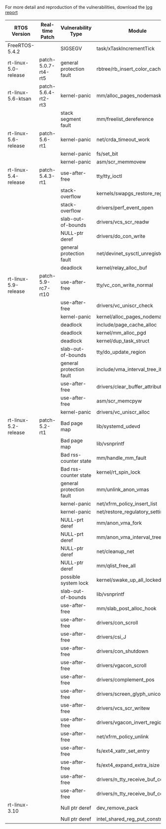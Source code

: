 For more detail and reproduction of the vulnerabilities, download the [log report](https://github.com/Rtkaller/Rtkaller/tree/main/docs/crashes)

| RTOS Version         | Real-time Patch     | Vulnerability Type       | Module                                  | Rtkaller | Syzkaller | Pervious Unknown |
|----------------------|---------------------|--------------------------|-----------------------------------------|----------|-----------|------------------|
| FreeRTOS-5.4.2       |                     | SIGSEGV                  | task/xTaskIncrementTick                 | ✓        |           | ✓                |
| rt-linux-5.0-release | patch-5.0.7-rt4-rt5 | general protection fault | rbtree/rb\_insert\_color\_cached        | ✓        |           | ✓                |
| rt-linux-5.6-ktsan   | patch-5.6.4-rt2-rt3 | kernel-panic             | mm/alloc\_pages\_nodemask               | ✓        | ✓         |                  |
|                      |                     | stack segment fault      | mm/freelist\_dereference                | ✓        |           | ✓                |
| rt-linux-5.6-release | patch-5.6-rt1       | kernel-panic             | net/crda\_timeout\_work                 | ✓        |           | ✓                |
|                      |                     | kernel-panic             | fs/set\_bit                             | ✓        | ✓         |                  |
|                      |                     | kernel-panic             | asm/scr\_memmovew                       | ✓        | ✓         |                  |
| rt-linux-5.4-release | patch-5.4.3-rt1     | use-after-free           | tty/tty\_ioctl                          | ✓        | ✓         |                  |
|                      |                     | stack-overflow           | kernels/swapgs\_restore\_regs           | ✓        |           | ✓                |
|                      |                     | stack-overflow           | drivers/perf\_event\_open               | ✓        |           | ✓                |
|                      |                     | slab-out-of-bounds       | drivers/vcs\_scr\_readw                 | ✓        |           | ✓                |
|                      |                     | NULL-ptr deref           | drivers/do\_con\_write                  | ✓        | ✓         |                  |
|                      |                     | general protection fault | net/devinet\_sysctl\_unregister         | ✓        |           | ✓                |
|                      |                     | deadlock                 | kernel/relay\_alloc\_buf                | ✓        |           | ✓                |
| rt-linux-5.9-release | patch-5.9-rc7-rt10  | use-after-free           | tty/vc\_con\_write\_normal              | ✓        |           | ✓                |
|                      |                     | use-after-free           | drivers/vc\_uniscr\_check               | ✓        |           | ✓                |
|                      |                     | kernel-panic             | kernel/alloc\_pages\_nodemask           | ✓        |           | ✓                |
|                      |                     | deadlock                 | include/page\_cache\_alloc              | ✓        |           | ✓                |
|                      |                     | deadlock                 | kernel/mm\_alloc\_pgd                   | ✓        |           | ✓                |
|                      |                     | deadlock                 | kernel/dup\_task\_struct                | ✓        |           | ✓                |
|                      |                     | slab-out-of-bounds       | tty/do\_update\_region                  | ✓        |           | ✓                |
|                      |                     | general protection fault | include/vma\_interval\_tree\_iter\_next | ✓        |           | ✓                |
|                      |                     | use-after-free           | drivers/clear\_buffer\_attributes       | ✓        |           | ✓                |
|                      |                     | use-after-free           | asm/scr\_memcpyw                        | ✓        | ✓         |                  |
|                      |                     | kernel-panic             | drivers/vc\_uniscr\_alloc               | ✓        | ✓         |                  |
| rt-linux-5.2-release | patch-5.2-rt1       | Bad page map             | lib/systemd\_udevd                      | ✓        |           | ✓                |
|                      |                     | Bad page map             | lib/vsnprintf                           | ✓        |           | ✓                |
|                      |                     | Bad rss-counter state    | mm/handle\_mm\_fault                    | ✓        | ✓         |                  |
|                      |                     | Bad rss-counter state    | kernel/rt\_spin\_lock                   | ✓        | ✓         |                  |
|                      |                     | general protection fault | mm/unlink\_anon\_vmas                   | ✓        | ✓         |                  |
|                      |                     | kernel-panic             | net/xfrm\_policy\_insert\_list          | ✓        | ✓         |                  |
|                      |                     | kernel-panic             | net/restore\_regulatory\_settings       | ✓        |           | ✓                |
|                      |                     | NULL-prt deref           | mm/anon\_vma\_fork                      | ✓        |           | ✓                |
|                      |                     | NULL-prt deref           | mm/anon\_vma\_interval\_tree\_insert    | ✓        |           | ✓                |
|                      |                     | NULL-ptr deref           | net/cleanup\_net                        | ✓        | ✓         |                  |
|                      |                     | NULL-ptr deref           | mm/qlist\_free\_all                     | ✓        | ✓         |                  |
|                      |                     | possible system lock     | kernel/swake\_up\_all\_locked           | ✓        |           | ✓                |
|                      |                     | slab-out-of-bounds       | lib/vsnprintf                           | ✓        |           | ✓                |
|                      |                     | use-after-free           | mm/slab\_post\_alloc\_hook              | ✓        |           | ✓                |
|                      |                     | use-after-free           | drivers/con\_scroll                     | ✓        | ✓         |                  |
|                      |                     | use-after-free           | drivers/csi\_J                          | ✓        | ✓         |                  |
|                      |                     | use-after-free           | drivers/con\_shutdown                   | ✓        | ✓         |                  |
|                      |                     | use-after-free           | drivers/vgacon\_scroll                  | ✓        | ✓         |                  |
|                      |                     | use-after-free           | drivers/complement\_pos                 | ✓        |           | ✓                |
|                      |                     | use-after-free           | drivers/screen\_glyph\_unicode          | ✓        | ✓         |                  |
|                      |                     | use-after-free           | drivers/vcs\_scr\_writew                | ✓        | ✓         |                  |
|                      |                     | use-after-free           | drivers/vgacon\_invert\_region          | ✓        | ✓         |                  |
|                      |                     | use-after-free           | net/xfrm\_policy\_unlink                | ✓        | ✓         |                  |
|                      |                     | use-after-free           | fs/ext4\_xattr\_set\_entry              | ✓        | ✓         |                  |
|                      |                     | use-after-free           | fs/ext4\_expand\_extra\_isize           | ✓        | ✓         |                  |
|                      |                     | use-after-free           | drivers/n\_tty\_receive\_buf\_common    | ✓        | ✓         |                  |
|                      |                     | use-after-free           | drivers/n\_tty\_receive\_buf\_common    |          |           |                  |
| rt-linux-3.10        |                     | Null ptr deref           | dev_remove_pack                         | ✓        |           | ✓                |
|                      |                     | Null ptr deref           | intel_shared_reg_put_constraints        | ✓        |           | ✓                |

